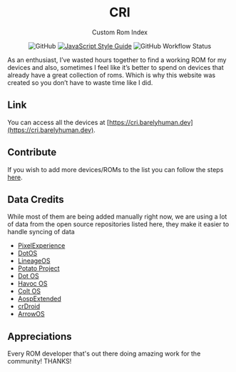 <h1 align="center">
  CRI
</h1>

<p align="center">
  Custom Rom Index
</p>

<p align="center">
<img alt="GitHub" src="https://img.shields.io/github/license/barelyhuman/custom-rom-index?logoColor=000&colorA=000000&colorB=000000">
<a href="https://standardjs.com"><img src="https://img.shields.io/badge/code_style-standard-brightgreen.svg?colorA=000000&colorB=000000" alt="JavaScript Style Guide"></a>
<img alt="GitHub Workflow Status" src="https://img.shields.io/github/workflow/status/barelyhuman/custom-rom-index/Node.js%20CI?color=000&label=Sync%20ROMs&colorA=000000&colorB=000000">
</p>

As an enthusiast, I’ve wasted hours together to find a working ROM
for my devices and also, sometimes I feel like it’s better to
spend on devices that already have a great collection of roms.
Which is why this website was created so you don’t have to waste
time like I did.

## Link

You can access all the devices at [https://cri.barelyhuman.dev](https://cri.barelyhuman.dev).

## Contribute

If you wish to add more devices/ROMs to the list you can follow the steps [here](https://cri.barelyhuman.dev/submit-rom).

## Data Credits

While most of them are being added manually right now, we are using a lot of data from the open source repositories listed here,
they make it easier to handle syncing of data

- [PixelExperience](https://github.com/PixelExperience)
- [DotOS](https://github.com/DotOS)
- [LineageOS](https://github.com/LineageOS)
- [Potato Project](https://github.com/PotatoProject)
- [Dot OS](https://github.com/DotOS)
- [Havoc OS](https://github.com/Havoc-OS)
- [Colt OS](https://github.com/ColtOS-Devices)
- [AospExtended](https://github.com/AospExtended)
- [crDroid](https://github.com/crdroidandroid/)
- [ArrowOS](https://github.com/ArrowOS)

## Appreciations

Every ROM developer that's out there doing amazing work for the community! THANKS!
